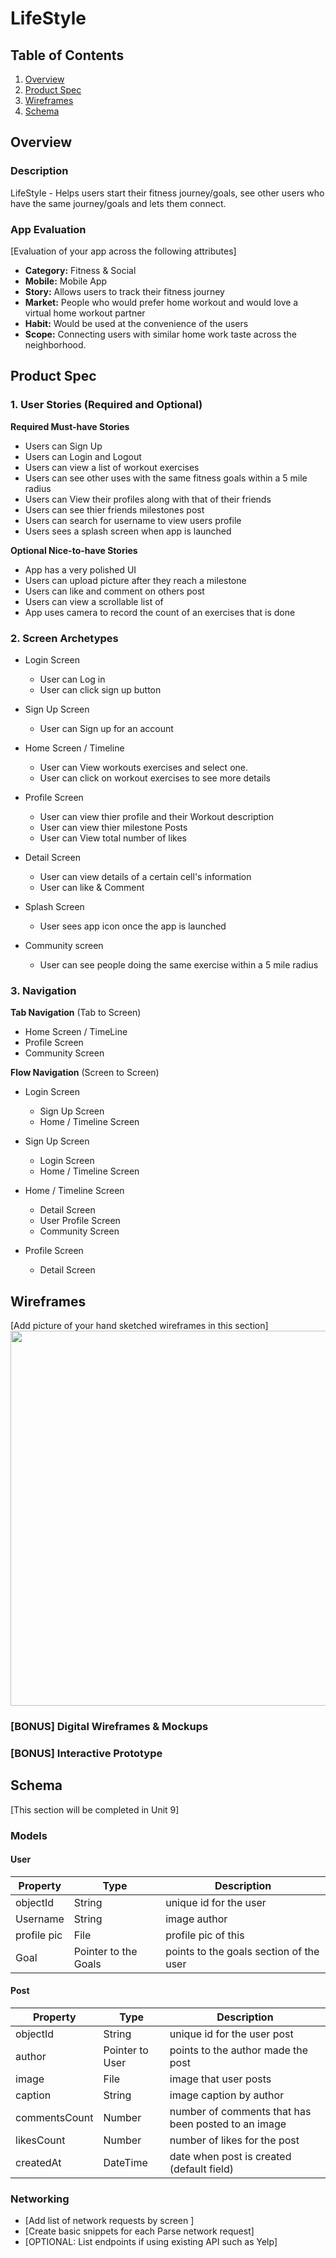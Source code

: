 # LifeStyle

## Table of Contents
1. [Overview](#Overview)
1. [Product Spec](#Product-Spec)
1. [Wireframes](#Wireframes)
2. [Schema](#Schema)

## Overview
### Description
LifeStyle - Helps users start their fitness journey/goals, see other users who have the same journey/goals and lets them connect.


### App Evaluation
[Evaluation of your app across the following attributes]
- **Category:** Fitness & Social
- **Mobile:** Mobile App
- **Story:** Allows users to track their fitness journey
- **Market:** People who would prefer home workout and would love a virtual home workout partner
- **Habit:** Would be used at the convenience of the users
- **Scope:** Connecting users with similar home work taste across the neighborhood.

## Product Spec

### 1. User Stories (Required and Optional)

**Required Must-have Stories**

* Users can Sign Up
* Users can Login and Logout
* Users can view a list of workout exercises
* Users can see other uses with the same fitness goals within a 5 mile radius
* Users can View their profiles along with that of their friends 
* Users can see thier friends milestones post
* Users can search for username to view users profile
* Users sees a splash screen when app is launched


**Optional Nice-to-have Stories**

* App has a very polished UI
* Users can upload picture after they reach a milestone
* Users can like and comment on others post
* Users can view a scrollable list of
* App uses camera to record the count of an exercises that is done


### 2. Screen Archetypes

* Login Screen
  * User can Log in
  * User can click sign up button

* Sign Up Screen
  * User can Sign up for an account
  
* Home Screen / Timeline
  * User can View workouts exercises and select one.
  * User can click on workout exercises to see more details
  
* Profile Screen
  * User can view thier profile and their Workout description
  * User can view thier milestone Posts
  * User can View total number of likes

* Detail Screen
  * User can view details of a certain cell's information
  * User can like & Comment

* Splash Screen
  * User sees app icon once the app is launched

* Community screen
  * User can see people doing the same exercise within a 5 mile radius  


### 3. Navigation

**Tab Navigation** (Tab to Screen)

* Home Screen / TimeLine
* Profile Screen
* Community Screen

**Flow Navigation** (Screen to Screen)

* Login Screen
  * Sign Up Screen
  * Home / Timeline Screen

* Sign Up Screen
  * Login Screen
  * Home / Timeline Screen
  
* Home / Timeline Screen
  * Detail Screen
  * User Profile Screen
  * Community Screen
 
* Profile Screen
  * Detail Screen

## Wireframes
[Add picture of your hand sketched wireframes in this section]
<img src="https://github.com/martinsufiofb/LifeStyle" width=600>

### [BONUS] Digital Wireframes & Mockups

### [BONUS] Interactive Prototype

## Schema 
[This section will be completed in Unit 9]
### Models

#### User

   | Property      | Type     | Description |
   | ------------- | -------- | ------------|
   | objectId      | String   | unique id for the user|
   | Username      | String   | image author |
   | profile pic   | File     | profile pic of this |
   | Goal          | Pointer to the Goals | points to the goals section of the user |

#### Post

   | Property      | Type     | Description |
   | ------------- | -------- | ------------|
   | objectId      | String   | unique id for the user post|
   | author        | Pointer to User| points to the author made the post |
   | image         | File     | image that user posts |
   | caption       | String   | image caption by author |
   | commentsCount | Number   | number of comments that has been posted to an image |
   | likesCount    | Number   | number of likes for the post |
   | createdAt     | DateTime | date when post is created (default field) |
   
### Networking
- [Add list of network requests by screen ]
- [Create basic snippets for each Parse network request]
- [OPTIONAL: List endpoints if using existing API such as Yelp]

